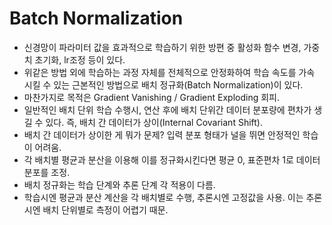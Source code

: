 # Batch Normalization

- 신경망이 파라미터 값을 효과적으로 학습하기 위한 방편 중 활성화 함수 변경, 가중치 초기화, lr조정 등이 있다.
- 위같은 방법 외에 학습하는 과정 자체를 전체적으로 안정화하여 학습 속도를 가속 시킬 수 있는 근본적인 방법으로 배치 정규화(Batch Normalization)이 있다.
- 마찬가지로 목적은 Gradient Vanishing / Gradient Exploding 회피.
- 일반적인 배치 단위 학습 수행시, 연산 후에 배치 단위간 데이터 분포량에 편차가 생길 수 있다. 즉, 배치 간 데이터가 상이(Internal Covariant Shift).
- 배치 간 데이터가 상이한 게 뭐가 문제? 입력 분포 형태가 널을 뛰면 안정적인 학습이 어려움.
- 각 배치별 평균과 분산을 이용해 이를 정규화시킨다면 평균 0, 표준편차 1로 데이터 분포를 조정.
- 배치 정규화는 학습 단계와 추론 단계 각 적용이 다름.
- 학습시엔 평균과 분산 계산을 각 배치별로 수행, 추론시엔 고정값을 사용. 이는 추론시엔 배치 단위별로 측정이 어렵기 때문.
